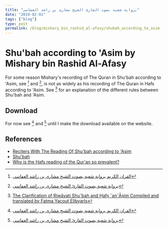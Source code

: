 ```yaml
---
title: "برواية شعبة بصوت القارئ الشيخ مشارى بن راشد العفاسى"
date: "2019-02-01"
tags: ["blog"]
type: post
permalink: /blog/mishary_bin_rashid_al-afasy/shubah_according_to_asim
---
```

# Shu'bah according to 'Asim by Mishary bin Rashid Al-Afasy <Badge text="WIP" type="warn"/>

For some reason Mishary's recording of The Quran in Shu'bah according to 'Asim, see [^1] and [^2], is not as widely as his recording of The Quran in Hafs according to 'Asim. See [^3] for an explanation of the different rules between Shu'bah and 'Asim.

## Download

For now see [^1] and [^2] until I make the download available on the website.

<!-- ### Archive

### Invidial Surahs

## Listen

### Entire Quran

### Individual Surahs -->

## References

* [Reciters With The Reading Of Shu'bah according to 'Asim](https://www.noble-coran.fr/ecouter/riwayah/2-shubah-selon-asim)
* [Shu'bah](https://en.wikipedia.org/wiki/Shu%27bah)
* [Why is the Hafs reading of the Qur'an so prevalent?](https://islam.stackexchange.com/questions/13195/why-is-the-hafs-reading-of-the-quran-so-prevalent)

[^1]: [القران الكريم برواية شعبة بصوت الشيخ مشارى بن راشد العفاسى](https://www.youtube.com/playlist?list=PLEf0NxJO26xsMg5tuzTqIHBY9332H2IU2)
[^2]: [برواية شعبة بصوت القارئ الشيخ مشارى بن راشد العفاسى](https://www.abdwap2.com/mp3/mp3/%D8%A8%D8%B1%D9%88%D8%A7%D9%8A%D8%A9-%D8%B4%D8%B9%D8%A8%D8%A9-%D8%A8%D8%B5%D9%88%D8%AA-%D8%A7%D9%84%D9%82%D8%A7%D8%B1%D8%A6-%D8%A7%D9%84%D8%B4%D9%8A%D8%AE-%D9%85%D8%B4%D8%A7%D8%B1%D9%89-%D8%A8%D9%86-%D8%B1%D8%A7%D8%B4%D8%AF-%D8%A7%D9%84%D8%B9%D9%81%D8%A7%D8%B3%D9%89.html)
[^3]: [The Clarification of Riwāyati Shu˘bah and Ḥafṣ ˘an˘Āṣim Compiled and translated by Fatma Yacout Elibyarls](https://www.scribd.com/document/368787050/Usul-Aasim-Hafs-and-Shu-Bah)
